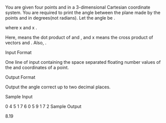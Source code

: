 You are given four points  and  in a 3-dimensional Cartesian coordinate system. You are required to print the angle between the plane made by the points  and  in degrees(not radians). Let the angle be .

 where  x  and  x .

Here,  means the dot product of  and , and  x  means the cross product of vectors  and . Also, .

Input Format

One line of input containing the space separated floating number values of the  and  coordinates of a point.

Output Format

Output the angle correct up to two decimal places.

Sample Input

0 4 5
1 7 6
0 5 9
1 7 2
Sample Output

8.19
